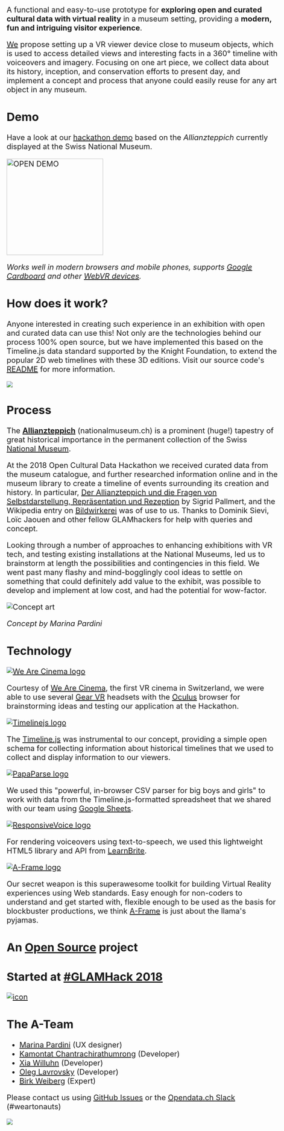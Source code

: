A functional and easy-to-use prototype for **exploring open and curated cultural data with virtual reality** in a museum setting, providing a **modern, fun and intriguing visitor experience**.

[We](#contact) propose setting up a VR viewer device close to museum objects, which is used to access detailed views and interesting facts in a 360° timeline with voiceovers and imagery. Focusing on one art piece, we collect data about its history, inception, and conservation efforts to present day, and implement a concept and process that anyone could easily reuse for any art object in any museum.

## Demo

Have a look at our [hackathon demo](http://schoolofdata.ch/workshops/2018/weartonauts/) based on the *Allianzteppich* currently displayed at the Swiss National Museum.

[<img alt="OPEN DEMO" width="256" src="assets/CardboardDemo.png">](http://schoolofdata.ch/workshops/2018/weartonauts/)

*Works well in modern browsers and mobile phones, supports [Google Cardboard](https://vr.google.com/cardboard/get-cardboard/) and other [WebVR devices](https://webvr.info/).* 

## How does it work?

Anyone interested in creating such experience in an exhibition with open and curated data can use this! Not only are the technologies behind our process 100% open source, but we have implemented this based on the Timeline.js data standard supported by the Knight Foundation, to extend the popular 2D web timelines with these 3D editions. Visit our source code's [README](https://github.com/we-art-o-nauts/we-art-o-nauts/blob/master/README.md) for more information.

[![](https://raw.githubusercontent.com/we-art-o-nauts/we-art-o-nauts/master/data/logo1.png)](https://github.com/we-art-o-nauts/we-art-o-nauts/blob/master/README.md)

## Process 

The **[Allianzteppich](https://www.nationalmuseum.ch/sammlung_online/?lauftext=DEP-65&sID=&numOf=30&detailID=177198#177198)** (nationalmuseum.ch) is a prominent (huge!) tapestry of great historical importance in the permanent collection of the Swiss [National Museum](http://nationalmuseum.ch/). 

At the 2018 Open Cultural Data Hackathon we received curated data from the museum catalogue, and further researched information online and in the museum library to create a timeline of events surrounding its creation and history. In particular, [Der Allianzteppich und die Fragen von Selbstdarstellung, Repräsentation und Rezeption](https://www.e-periodica.ch/cntmng?pid=kas-002:2002:53::362) by Sigrid Pallmert, and the Wikipedia entry on [Bildwirkerei](https://de.wikipedia.org/wiki/Bildwirkerei) was of use to us. Thanks to Dominik Sievi, Loïc Jaouen and other fellow GLAMhackers for help with queries and concept.

Looking through a number of approaches to enhancing exhibitions with VR tech, and testing existing installations at the National Museums, led us to brainstorm at length the possibilities and contingencies in this field. We went past many flashy and mind-bogglingly cool ideas to settle on something that could definitely add value to the exhibit, was possible to develop and implement at low cost, and had the potential for wow-factor.

![Concept art](assets/WqlqEkq%202.jpg)

*Concept by Marina Pardini*

## Technology 

[![We Are Cinema logo](assets/wearecinema.png)](http://www.wearecinema.ch/)

Courtesy of [We Are Cinema](http://www.wearecinema.ch/), the first VR cinema in Switzerland, we were able to use several [Gear VR](https://www.oculus.com/gear-vr/) headsets with the [Oculus](https://www.oculus.com/gear-vr/) browser for brainstorming ideas and testing our application at the Hackathon.

[![Timelinejs logo](assets/timelinejs.png)](https://timeline.knightlab.com/)

The [Timeline.js](https://timeline.knightlab.com/) was instrumental to our concept, providing a simple open schema for collecting information about historical timelines that we used to collect and display information to our viewers.

[![PapaParse logo](assets/papaparse.png)](https://www.papaparse.com/)

We used this "powerful, in-browser CSV parser for big boys and girls" to work with data from the Timeline.js-formatted spreadsheet that we shared with our team using [Google Sheets](https://www.google.com/sheets/about/).

[![ResponsiveVoice logo](assets/responsivevoice.png)](http://responsivevoice.org/)

For rendering voiceovers using text-to-speech, we used this lightweight HTML5 library and API from [LearnBrite](http://learnbrite.com/).

[![A-Frame logo](assets/aframe-logo.png)](https://aframe.io/docs/)

Our secret weapon is this superawesome toolkit for building Virtual Reality experiences using Web standards. Easy enough for non-coders to understand and get started with, flexible enough to be used as the basis for blockbuster productions, we think [A-Frame](https://aframe.io/) is just about the llama's pyjamas.

## An [Open Source](https://github.com/we-art-o-nauts) project

## Started at [#GLAMHack 2018](https://glam.opendata.ch/)
[![icon](./assets/glam2-200.png)](http://make.opendata.ch/wiki/event:2018-10)

<a name="contact"></a>
## The A-Team

- [Marina Pardini](http://www.marinapardini.com/) (UX designer)
- [Kamontat Chantrachirathumrong](https://github.com/kamontat) (Developer)
- [Xia Willuhn](https://github.com/xwilluhn) (Developer)
- [Oleg Lavrovsky](https://github.com/loleg) (Developer)
- [Birk Weiberg](https://github.com/birk) (Expert)

Please contact us using [GitHub Issues](https://github.com/we-art-o-nauts/we-art-o-nauts.github.io/issues) or the [Opendata.ch Slack](https://opendata-ch.slack.com/) (#weartonauts)

<img src='./assets/alliance-teppich.jpg'>

<style>
body {
  font-size: 20px;
}
h1 {
  color: blue;
}
</style>
